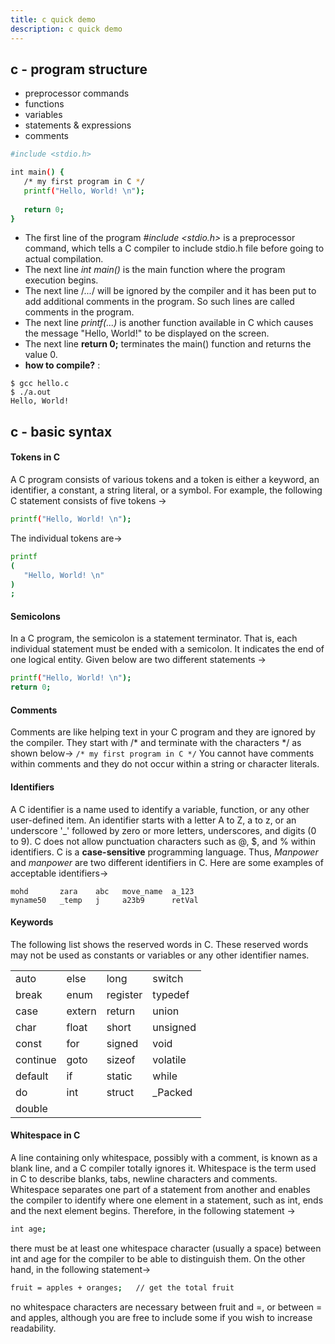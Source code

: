 ```yaml
---
title: c quick demo
description: c quick demo
---
```


## c - program structure
- preprocessor commands
- functions
- variables
- statements & expressions
- comments 
```bash
#include <stdio.h>

int main() {
   /* my first program in C */
   printf("Hello, World! \n");
   
   return 0;
}
```
- The first line of the program _#include <stdio.h>_ is a preprocessor command, which tells a C compiler to include stdio.h file before going to actual compilation.
- The next line _int main()_ is the main function where the program execution begins.
- The next line /*...*/ will be ignored by the compiler and it has been put to add additional comments in the program. So such lines are called comments in the program.
- The next line _printf(...)_ is another function available in C which causes the message "Hello, World!" to be displayed on the screen.
- The next line **return 0;** terminates the main() function and returns the value 0.
- **how to compile?** : 
```
$ gcc hello.c
$ ./a.out
Hello, World!
```


## c - basic syntax
#### Tokens in C
A C program consists of various tokens and a token is either a keyword, an identifier, a constant, a string literal, or a symbol. For example, the following C statement consists of five tokens ->
```bash
printf("Hello, World! \n");
```
The individual tokens are->
```bash
printf
(
   "Hello, World! \n"
)
;
```

#### Semicolons
In a C program, the semicolon is a statement terminator. That is, each individual statement must be ended with a semicolon. It indicates the end of one logical entity.
Given below are two different statements ->
```bash
printf("Hello, World! \n");
return 0;
```

#### Comments
Comments are like helping text in your C program and they are ignored by the compiler. They start with /* and terminate with the characters */ as shown below->
`/* my first program in C */`
You cannot have comments within comments and they do not occur within a string or character literals.

#### Identifiers
A C identifier is a name used to identify a variable, function, or any other user-defined item. An identifier starts with a letter A to Z, a to z, or an underscore '_' followed by zero or more letters, underscores, and digits (0 to 9).
C does not allow punctuation characters such as @, $, and % within identifiers. C is a **case-sensitive** programming language. Thus, _Manpower_ and _manpower_ are two different identifiers in C. Here are some examples of acceptable identifiers->
```
mohd       zara    abc   move_name  a_123
myname50   _temp   j     a23b9      retVal
```

#### Keywords
The following list shows the reserved words in C. These reserved words may not be used as constants or variables or any other identifier names.

|   |   |   |   |
|---|---|---|---|
|auto|else|long|switch|
|break|enum|register|typedef|
|case|extern|return|union|
|char|float|short|unsigned|
|const|for|signed|void|
|continue|goto|sizeof|volatile|
|default|if|static|while|
|do|int|struct|_Packed|
|double||||

#### Whitespace in C
A line containing only whitespace, possibly with a comment, is known as a blank line, and a C compiler totally ignores it.
Whitespace is the term used in C to describe blanks, tabs, newline characters and comments. Whitespace separates one part of a statement from another and enables the compiler to identify where one element in a statement, such as int, ends and the next element begins. Therefore, in the following statement ->
```bash
int age;
```
there must be at least one whitespace character (usually a space) between int and age for the compiler to be able to distinguish them. On the other hand, in the following statement->
```bash
fruit = apples + oranges;   // get the total fruit
```
no whitespace characters are necessary between fruit and =, or between = and apples, although you are free to include some if you wish to increase readability.
